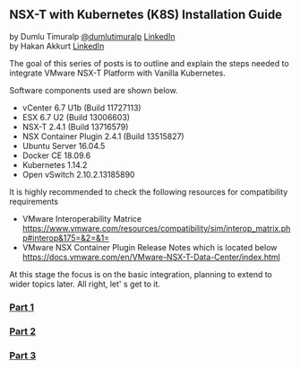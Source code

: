 ## NSX-T with Kubernetes (K8S) Installation Guide
by Dumlu Timuralp [@dumlutimuralp](https://twitter.com/dumlutimuralp) [LinkedIn](https://www.linkedin.com/in/dumlutimuralp/)  
by Hakan Akkurt [LinkedIn](https://www.linkedin.com/in/hakkurt/)

The goal of this series of posts is to outline and explain the steps needed to integrate VMware NSX-T Platform with Vanilla Kubernetes. 

Software components used are shown below.

- vCenter 6.7 U1b (Build 11727113)
- ESX 6.7 U2 (Build 13006603)
- NSX-T 2.4.1 (Build 13716579)
- NSX Container Plugin 2.4.1 (Build 13515827)
- Ubuntu Server 16.04.5
- Docker CE 18.09.6
- Kubernetes 1.14.2
- Open vSwitch 2.10.2.13185890

It is highly recommended to check the following resources for compatibility requirements
* VMware Interoperability Matrice  
https://www.vmware.com/resources/compatibility/sim/interop_matrix.php#interop&175=&2=&1=
* VMware NSX Container Plugin Release Notes which is located below  
https://docs.vmware.com/en/VMware-NSX-T-Data-Center/index.html

At this stage the focus is on the basic integration, planning to extend to wider topics later. All right, let' s get to it.

### [Part 1](https://github.com/dumlutimuralp/nsx-t-k8s/blob/master/Part%201/README.md)

### [Part 2]()

### [Part 3]()


